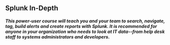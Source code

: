 ## Splunk In-Depth

##### This power-user course will teach you and your team to search, navigate, tag, build alerts and create reports with Splunk. It is recommended for anyone in your organization who needs to look at IT data--from help desk staff to systems administrators and developers.
